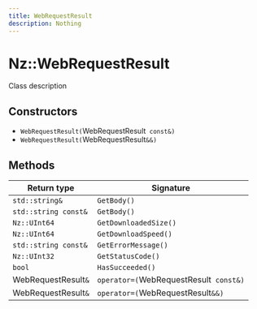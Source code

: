 ```yaml
---
title: WebRequestResult
description: Nothing
---
```


# Nz::WebRequestResult

Class description

## Constructors

- `WebRequestResult(`WebRequestResult` const&)`
- `WebRequestResult(`WebRequestResult`&&)`

## Methods

| Return type | Signature |
| ----------- | --------- |
| `std::string&` | `GetBody()` |
| `std::string const&` | `GetBody()` |
| `Nz::UInt64` | `GetDownloadedSize()` |
| `Nz::UInt64` | `GetDownloadSpeed()` |
| `std::string const&` | `GetErrorMessage()` |
| `Nz::UInt32` | `GetStatusCode()` |
| `bool` | `HasSucceeded()` |
| WebRequestResult`&` | `operator=(`WebRequestResult` const&)` |
| WebRequestResult`&` | `operator=(`WebRequestResult`&&)` |
